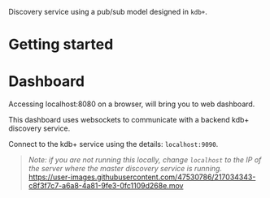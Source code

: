Discovery service using a pub/sub model designed in `kdb+`.

# Getting started


# Dashboard

Accessing localhost:8080 on a browser, will bring you to web dashboard. 

This dashboard uses websockets to communicate with a backend kdb+ discovery service. 

Connect to the kdb+ service using the details: `localhost:9090`.

> *Note: if you are not running this locally, change `localhost` to the IP of the server where the master discovery service is running.*
https://user-images.githubusercontent.com/47530786/217034343-c8f3f7c7-a6a8-4a81-9fe3-0fc1109d268e.mov

